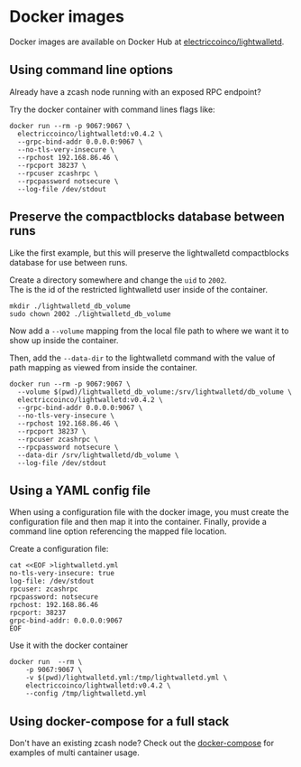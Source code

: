 # Docker images
Docker images are available on Docker Hub at [electriccoinco/lightwalletd](https://hub.docker.com/repository/docker/electriccoinco/lightwalletd).

## Using command line options

Already have a zcash node running with an exposed RPC endpoint?

Try the docker container with command lines flags like:
```
docker run --rm -p 9067:9067 \
  electriccoinco/lightwalletd:v0.4.2 \
  --grpc-bind-addr 0.0.0.0:9067 \
  --no-tls-very-insecure \
  --rpchost 192.168.86.46 \
  --rpcport 38237 \
  --rpcuser zcashrpc \
  --rpcpassword notsecure \
  --log-file /dev/stdout
```

## Preserve the compactblocks database between runs

Like the first example, but this will preserve the lightwalletd compactblocks database for use between runs.


Create a directory somewhere and change the `uid` to `2002`.  
The is the id of the restricted lightwalletd user inside of the container.  

```
mkdir ./lightwalletd_db_volume
sudo chown 2002 ./lightwalletd_db_volume
```

Now add a `--volume` mapping from the local file path to where we want it to show up inside the container.

Then, add the `--data-dir` to the lightwalletd command with the value of path mapping as viewed from inside the container.

```
docker run --rm -p 9067:9067 \
  --volume $(pwd)/lightwalletd_db_volume:/srv/lightwalletd/db_volume \
  electriccoinco/lightwalletd:v0.4.2 \
  --grpc-bind-addr 0.0.0.0:9067 \
  --no-tls-very-insecure \
  --rpchost 192.168.86.46 \
  --rpcport 38237 \
  --rpcuser zcashrpc \
  --rpcpassword notsecure \
  --data-dir /srv/lightwalletd/db_volume \
  --log-file /dev/stdout
```


## Using a YAML config file

When using a configuration file with the docker image, you must create the configuration file and then map it into the container. Finally, provide a command line option referencing the mapped file location.

Create a configuration file:
```
cat <<EOF >lightwalletd.yml
no-tls-very-insecure: true
log-file: /dev/stdout
rpcuser: zcashrpc
rpcpassword: notsecure
rpchost: 192.168.86.46
rpcport: 38237
grpc-bind-addr: 0.0.0.0:9067
EOF
```

Use it with the docker container
```
docker run  --rm \
    -p 9067:9067 \
    -v $(pwd)/lightwalletd.yml:/tmp/lightwalletd.yml \
    electriccoinco/lightwalletd:v0.4.2 \
    --config /tmp/lightwalletd.yml
```

## Using docker-compose for a full stack

Don't have an existing zcash node? Check out the [docker-compose](./docker-compose-setup.md) for examples of multi cantainer usage.
